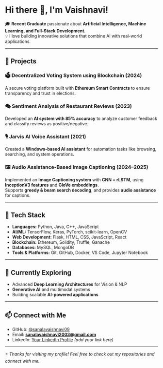 # Hi there 👋, I'm Vaishnavi!  

🎓 **Recent Graduate** passionate about **Artificial Intelligence, Machine Learning, and Full-Stack Development**.  
💡 I love building innovative solutions that combine AI with real-world applications.  

---

## 🚀 Projects

### 🗳️ Decentralized Voting System using Blockchain (2024)  
A secure voting platform built with **Ethereum Smart Contracts** to ensure transparency and trust in elections.  

### 🎭 Sentiment Analysis of Restaurant Reviews (2023)  
Developed an **AI system with 85% accuracy** to analyze customer feedback and classify reviews as positive/negative.  

### 🎙️ Jarvis AI Voice Assistant (2021)  
Created a **Windows-based AI assistant** for automation tasks like browsing, searching, and system operations.  

### 🖼️ Audio Assistance-Based Image Captioning (2024–2025)  
Implemented an **Image Captioning system** with **CNN + rLSTM**, using **InceptionV3 features** and **GloVe embeddings**.  
Supports **greedy & beam search decoding**, and provides **audio assistance** for captions.  

---

## 🔧 Tech Stack  

- **Languages:** Python, Java, C++, JavaScript  
- **AI/ML:** TensorFlow, Keras, PyTorch, scikit-learn, OpenCV  
- **Web Development:** Flask, HTML, CSS, JavaScript, React  
- **Blockchain:** Ethereum, Solidity, Truffle, Ganache  
- **Databases:** MySQL, MongoDB  
- **Tools & Platforms:** Git, GitHub, Docker, VS Code, Jupyter Notebook  

---

## 🌱 Currently Exploring
- Advanced **Deep Learning Architectures** for Vision & NLP  
- **Generative AI** and multimodal systems  
- Building scalable **AI-powered applications**  

---

## 📫 Connect with Me  

- GitHub: [@sanalavaishnavi09](https://github.com/sanalavaishnavi09)  
- Email: **sanalavaishnavi2003@gmail.com**  
- LinkedIn: [Your LinkedIn Profile](#) *(add your link here)*  

---

⭐️ *Thanks for visiting my profile! Feel free to check out my repositories and connect with me.*  
